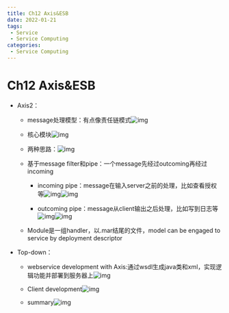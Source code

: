 ```yaml
---
title: Ch12 Axis&ESB
date: 2022-01-21
tags:
 - Service
 - Service Computing
categories:
 - Service Computing
---
```


# Ch12 Axis&ESB

- Axis2：

  - message处理模型：有点像责任链模式![img](https://api2.mubu.com/v3/document_image/6ebd5c32-aa8e-4389-abbb-a162496d97e6-14899999.jpg)

  - 核心模块![img](https://api2.mubu.com/v3/document_image/ea93e122-cd09-46cb-9ebe-0e7d3b415e28-14899999.jpg)

  - 两种思路：![img](https://api2.mubu.com/v3/document_image/95e990c2-5f9a-44cb-aba6-d26d19a0d8d2-14899999.jpg)

  - 基于message filter和pipe：一个message先经过outcoming再经过incoming

    - incoming pipe：message在输入server之前的处理，比如查看授权等![img](https://api2.mubu.com/v3/document_image/f3c660e4-91a9-4ec4-bdb5-1176984d1ac3-14899999.jpg)![img](https://api2.mubu.com/v3/document_image/ec736a24-c336-4c76-ba51-b1129e223f69-14899999.jpg)

    - outcoming pipe：message从client输出之后处理，比如写到日志等![img](https://api2.mubu.com/v3/document_image/970c6ef7-f620-4804-8f8e-d3e30178e8a3-14899999.jpg)![img](https://api2.mubu.com/v3/document_image/9315780b-0a53-4ca6-897f-18fdfb38c0f1-14899999.jpg)

  - Module是一组handler，以.mar结尾的文件，model can be engaged to service by deployment descriptor

- Top-down：

  -  webservice development with Axis:通过wsdl生成java类和xml，实现逻辑功能并部署到服务器上![img](https://api2.mubu.com/v3/document_image/0018309a-7691-40d8-985e-e9f697283bb8-14899999.jpg)

  - Client development![img](https://api2.mubu.com/v3/document_image/8595a371-ae94-4043-9018-752538f534c1-14899999.jpg)

  - summary![img](https://markdown-1301334775.cos.eu-frankfurt.myqcloud.com/markdown/ca7a3cd3-3395-4376-a778-44c0f7a704c2-14899999.jpg)